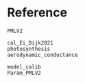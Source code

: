 # Reference

```@docs
PMLV2

cal_Ei_Dijk2021
photosynthesis
aerodynamic_conductance

model_calib
Param_PMLV2
```
